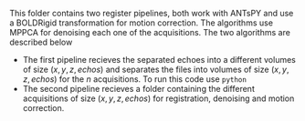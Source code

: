 This folder contains two register pipelines, both work with ANTsPY and use a BOLDRigid transformation for motion correction. The algorithms use MPPCA for denoising each one of the acquisitions. The two algorithms are described below

* The first pipeline recieves the separated echoes into a different volumes of size $(x,y,z,echos)$ and separates the files into volumes of size $(x,y,z,echos)$ for the $n$ acquisitions. To run this code use ``` python  ``` 
* The second pipeline recieves a folder containing the different acquisitions of size $(x,y,z,echos)$ for registration, denoising and motion correction.
